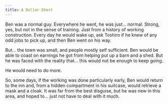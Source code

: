 ```yaml
---
title: A Dollar Short
---
```


Ben was a normal guy. Everywhere he went, he was just... normal. Strong, yes, but not in the sense of training. Just from a history of working construction. Every day he would wake up, ask Toshiro if he knew of any odd jobs to pick up, and then Ben went on his way.

But... the town was small, and people mostly self sufficient. Ben would be able to coast on earnings he got from helping put up a barn and a shed. But he was faced with the reality that... this would not be enough to keep going.

He would need to do more.

So, some days, if the working was done particularly early, Ben would return to the inn and, from a hidden compartment in his suitcase, would retrieve a mask and a cloak. It was far from the best disguise, but he was new in this area, and hoped to... just not have to deal with it much.

